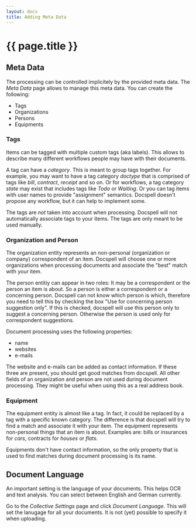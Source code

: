 ```yaml
---
layout: docs
title: Adding Meta Data
---
```


# {{ page.title }}

## Meta Data

The processing can be controlled implicitely by the provided meta
data. The *Meta Data* page allows to manage this meta data. You can
create the following:

- Tags
- Organizations
- Persons
- Equipments

### Tags

Items can be tagged with multiple custom tags (aka labels). This
allows to describe many different workflows people may have with their
documents.

A tag can have a *category*. This is meant to group tags together. For
example, you may want to have a tag category *doctype* that is
comprised of tags like *bill*, *contract*, *receipt* and so on. Or for
workflows, a tag category *state* may exist that includes tags like
*Todo* or *Waiting*. Or you can tag items with user names to provide
"assignment" semantics. Docspell doesn't propose any workflow, but it
can help to implement some.

The tags are *not* taken into account when processing. Docspell will
not automatically associate tags to your items. The tags are only
meant to be used manually.


### Organization and Person

The organization entity represents an non-personal (organization or
company) correspondent of an item. Docspell will choose one or more
organizations when processing documents and associate the "best" match
with your item.

The person entitiy can appear in two roles: It may be a correspondent
or the person an item is about. So a person is either a correspondent
or a concerning person. Docspell can not know which person is which,
therefore you need to tell this by checking the box "Use for
concerning person suggestion only". If this is checked, docspell will
use this person only to suggest a concerning person. Otherwise the
person is used only for correspondent suggestions.

Document processing uses the following properties:

- name
- websites
- e-mails

The website and e-mails can be added as contact information. If these
three are present, you should get good matches from docspell. All
other fields of an organization and person are not used during
document processing. They might be useful when using this as a real
address book.


### Equipment

The equipment entity is almost like a tag. In fact, it could be
replaced by a tag with a specific known category. The difference is
that docspell will try to find a match and associate it with your
item. The equipment represents non-personal things that an item is
about. Examples are: bills or insurances for *cars*, contracts for
*houses* or *flats*.

Equipments don't have contact information, so the only property that
is used to find matches during document processing is its name.


## Document Language

An important setting is the language of your documents. This helps OCR
and text analysis. You can select between English and German
currently.

Go to the *Collective Settings* page and click *Document
Language*. This will set the lanugage for all your documents. It is
not (yet) possible to specify it when uploading.
